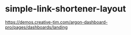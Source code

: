 # simple-link-shortener-layout
 


https://demos.creative-tim.com/argon-dashboard-pro/pages/dashboards/landing